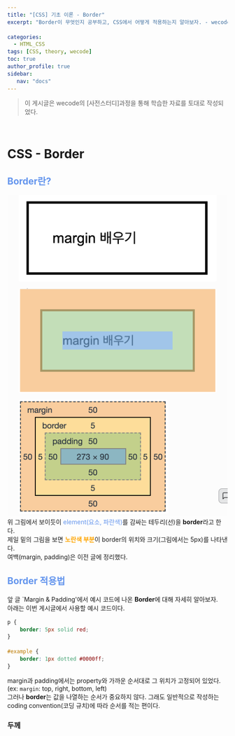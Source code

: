 ```yaml
---
title: "[CSS] 기초 이론 - Border"
excerpt: "Border이 무엇인지 공부하고, CSS에서 어떻게 적용하는지 알아보자. - wecode 사전스터디."

categories: 
  - HTML_CSS
tags: [CSS, theory, wecode]
toc: true
author_profile: true 
sidebar:
   nav: "docs"
---
```

>이 게시글은 wecode의 [사전스터디]과정을 통해 학습한 자료를 토대로 작성되었다.

<br>

# CSS - Border

## <span style="color:cornflowerblue">**Border란?**</span>
<img src="/assets/images/20221012/margin1.png"><br>
위 그림에서 보이듯이 <span style="color:cornflowerblue">element(요소, 파란색)</span>를 감싸는 테두리(선)을 **border**라고 한다.<br> 제일 밑의 그림을 보면 <span style="color:orange">**노란색 부분**</span>이 border의 위치와 크기(그림에서는 5px)를 나타낸다.<br>
여백(margin, padding)은 이전 글에 정리했다.<br>
<a href=""></a>

## <span style="color:cornflowerblue">**Border 적용법**</span>
앞 글 `Margin & Padding'에서 예시 코드에 나온 **Border**에 대해 자세히 알아보자.<br> 아래는 이번 게시글에서 사용할 예시 코드이다.
```css
p {
    border: 5px solid red;
}

#example {
    border: 1px dotted #0000ff;
}
```
margin과 padding에서는 property와 가까운 순서대로 그 위치가 고정되어 있었다.(ex: `margin`: top, right, bottom, left)<br> 그러나 **border**는 값을 나열하는 순서가 중요하지 않다. 그래도 일반적으로 작성하는 coding convention(코딩 규치)에 따라 순서를 적는 편이다.

### 두께
